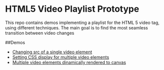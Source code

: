 # HTML5 Video Playlist Prototype

This repo contains demos implementing a playlist for the HTML 5 video tag, using different techniques. The main goal is to find the most seamless transition between video changes

##Demos

- [Changing src of a single video element](video-element-src-demo.html)
- [Setting CSS display for multiple video elements](video-element-display-demo.html)
- [Multiple video elements dinamically rendered to canvas](canvas-demo.html)
